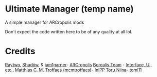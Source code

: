 # Ultimate Manager (temp name)
A simple manager for ARCropolis mods

Don't expect the code written here to be of any quality at all lol.

# Credits
[Raytwo](https://github.com/Raytwo), [Shadów](https://github.com/shadowninja108), & [jam1garner](https://github.com/jam1garner/)- [ARCropolis](https://github.com/Raytwo/ARCropolis/)
[Borealis Team](https://github.com/natinusala/borealis/graphs/contributors) - [Interface, UI, etc..](https://github.com/natinusala/borealis/)
[Matthias C. M. Troffaes (mcmtroffaes)](https://github.com/mcmtroffaes/)- [IniPP](https://github.com/mcmtroffaes/inipp)
[Toru Niina](https://github.com/ToruNiina/)- [toml11](https://github.com/ToruNiina/toml11)